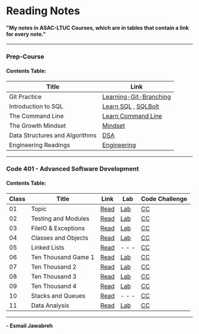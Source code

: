 # Reading Notes
#### "My notes in ASAC-LTUC Courses, which are in tables that contain a link for every note."

---

### Prep-Course
#### Contents Table:

| Title               | Link                                                                                                    |
| ----------------    | ----------------------------------------------------                                                    |
| Git Practice        | [Learning-Git-Branching](https://github.com/Esmail-Jawabreh/Learning-Git-Branching#42-juggling-commits) |
| Introduction to SQL | [Learn SQL](./PrepCourse/Sql.MD) , [SQLBolt](https://github.com/Esmail-Jawabreh/SQL-Bolt)               |
| The Command Line    | [Learn Command Line](./PrepCourse/Terminal.MD)                                                          |
| The Growth Mindset  | [Mindset](./PrepCourse/Mindset.md)                                                                      |
| Data Structures and Algorithms | [DSA](./PrepCourse/DSA.MD)                                                                   |
| Engineering Readings | [Engineering](./PrepCourse/Engineering.MD)                                                             |

---

### Code 401 - Advanced Software Development
#### Contents Table:

|   Class  | Title               |     Link                               | Lab                                                            | Code Challenge                                                                                               | 
|    ---   |  ---                | ------------------                     | ---                                                            |    ---                                                                                                       |
|    01    | Topic               | [Read](./ReadClasses/Read-Class-01.md) | [Lab](https://github.com/Esmail-Jawabreh/snakes-cafe)          | [CC](https://github.com/Esmail-Jawabreh/data-structures-and-algorithms/tree/main/CC/reverseArray)         |
|    02    | Testing and Modules | [Read](./ReadClasses/Read-Class-02.md) | [Lab](https://github.com/Esmail-Jawabreh/math-series)          | [CC](https://github.com/Esmail-Jawabreh/data-structures-and-algorithms/tree/main/CC/arrayInsertShift)     |
|    03    | FileIO & Exceptions | [Read](./ReadClasses/Read-Class-03.md) | [Lab](https://github.com/Esmail-Jawabreh/madlib-cli)           | [CC](https://github.com/Esmail-Jawabreh/data-structures-and-algorithms/tree/main/CC/arrayBinarySearch)    |
|    04    | Classes and Objects | [Read](./ReadClasses/Read-Class-04.md) | [Lab](https://github.com/Esmail-Jawabreh/pythonic-garage-band) | [CC](https://github.com/Esmail-Jawabreh/data-structures-and-algorithms/tree/main/CC/Mock_Interviews/CC04) |
|    05    | Linked Lists        | [Read](./ReadClasses/Read-Class-05.md) | - - -                                                          | [CC](https://github.com/Esmail-Jawabreh/data-structures-and-algorithms/tree/main/CC/linkedLists)          |
|    06    | Ten Thousand Game 1 | [Read](./ReadClasses/Read-Class-06.md) | [Lab](https://github.com/Esmail-Jawabreh/ten-thousand)         | [CC](https://github.com/Esmail-Jawabreh/data-structures-and-algorithms/tree/main/CC/linkedLists)          |
|    07    | Ten Thousand 2      | [Read](./ReadClasses/Read-Class-07.md) | [Lab](https://github.com/Esmail-Jawabreh/ten-thousand)         | [CC](https://github.com/Esmail-Jawabreh/data-structures-and-algorithms/tree/main/CC/linkedLists)          |
|    08    | Ten Thousand 3      | [Read](./ReadClasses/Read-Class-08.md) | [Lab](https://github.com/Esmail-Jawabreh/ten-thousand)         | [CC](https://github.com/Esmail-Jawabreh/data-structures-and-algorithms/tree/main/CC/linkedLists)          |
|    09    | Ten Thousand 4      | [Read](./ReadClasses/Read-Class-09.md) | [Lab](https://github.com/Esmail-Jawabreh/ten-thousand)         | [CC](https://github.com/Esmail-Jawabreh/data-structures-and-algorithms/tree/main/CC/Mock_Interviews/CC09) |
|    10    | Stacks and Queues   | [Read](./ReadClasses/Read-Class-10.md) | - - -                                                          | [CC](https://github.com/Esmail-Jawabreh/data-structures-and-algorithms/tree/main/CC/stack_and_queue)      |
|    11    | Data Analysis       | [Read](./ReadClasses/Read-Class-11.md) | [Lab](https://github.com/Esmail-Jawabreh/1980-ChessBoard)      | [CC](https://github.com/Esmail-Jawabreh/data-structures-and-algorithms/tree/main/CC/stack_and_queue)      |

--- 

**- Esmail Jawabreh**